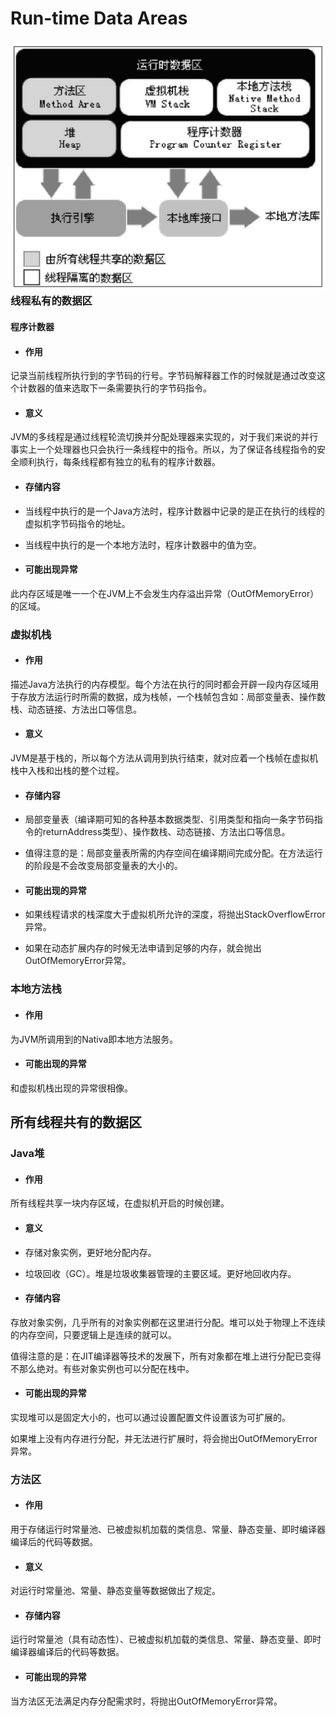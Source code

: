 # Run-time Data Areas

### ![](/assets/虚拟机运行时数据区.png)线程私有的数据区

#### 程序计数器

* #### 作用

记录当前线程所执行到的字节码的行号。字节码解释器工作的时候就是通过改变这个计数器的值来选取下一条需要执行的字节码指令。

* #### 意义

JVM的多线程是通过线程轮流切换并分配处理器来实现的，对于我们来说的并行事实上一个处理器也只会执行一条线程中的指令。所以，为了保证各线程指令的安全顺利执行，每条线程都有独立的私有的程序计数器。

* #### 存储内容
* 当线程中执行的是一个Java方法时，程序计数器中记录的是正在执行的线程的虚拟机字节码指令的地址。

* 当线程中执行的是一个本地方法时，程序计数器中的值为空。

* #### 可能出现异常

此内存区域是唯一一个在JVM上不会发生内存溢出异常（OutOfMemoryError）的区域。

### 虚拟机栈

* #### 作用

描述Java方法执行的内存模型。每个方法在执行的同时都会开辟一段内存区域用于存放方法运行时所需的数据，成为栈帧，一个栈帧包含如：局部变量表、操作数栈、动态链接、方法出口等信息。

* #### 意义

JVM是基于栈的，所以每个方法从调用到执行结束，就对应着一个栈帧在虚拟机栈中入栈和出栈的整个过程。

* #### 存储内容
* 局部变量表（编译期可知的各种基本数据类型、引用类型和指向一条字节码指令的returnAddress类型）、操作数栈、动态链接、方法出口等信息。

* 值得注意的是：局部变量表所需的内存空间在编译期间完成分配。在方法运行的阶段是不会改变局部变量表的大小的。

* #### 可能出现的异常
* 如果线程请求的栈深度大于虚拟机所允许的深度，将抛出StackOverflowError异常。

* 如果在动态扩展内存的时候无法申请到足够的内存，就会抛出OutOfMemoryError异常。

### 本地方法栈

* #### 作用

为JVM所调用到的Nativa即本地方法服务。

* #### 可能出现的异常

和虚拟机栈出现的异常很相像。

## 所有线程共有的数据区

### Java堆

* #### 作用

所有线程共享一块内存区域，在虚拟机开启的时候创建。

* #### 意义
* 存储对象实例，更好地分配内存。

* 垃圾回收（GC）。堆是垃圾收集器管理的主要区域。更好地回收内存。

* #### 存储内容

存放对象实例，几乎所有的对象实例都在这里进行分配。堆可以处于物理上不连续的内存空间，只要逻辑上是连续的就可以。

值得注意的是：在JIT编译器等技术的发展下，所有对象都在堆上进行分配已变得不那么绝对。有些对象实例也可以分配在栈中。

* #### 可能出现的异常

实现堆可以是固定大小的，也可以通过设置配置文件设置该为可扩展的。

如果堆上没有内存进行分配，并无法进行扩展时，将会抛出OutOfMemoryError异常。

### 方法区

* #### 作用

用于存储运行时常量池、已被虚拟机加载的类信息、常量、静态变量、即时编译器编译后的代码等数据。

* #### 意义

对运行时常量池、常量、静态变量等数据做出了规定。

* #### 存储内容

运行时常量池（具有动态性）、已被虚拟机加载的类信息、常量、静态变量、即时编译器编译后的代码等数据。

* #### 可能出现的异常

当方法区无法满足内存分配需求时，将抛出OutOfMemoryError异常。

